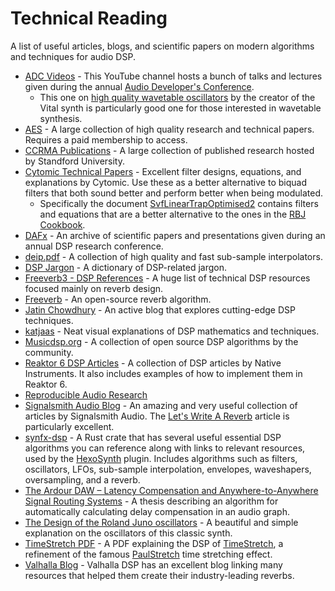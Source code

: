 # Technical Reading

A list of useful articles, blogs, and scientific papers on modern algorithms and techniques for audio DSP.

- [ADC Videos](https://www.youtube.com/c/JUCElibrary/featured) - This YouTube channel hosts a bunch of talks and lectures given during the annual [Audio Developer's Conference](https://audio.dev/).
  - This one on [high quality wavetable oscillators](https://www.youtube.com/watch?v=qlinVx60778) by the creator of the Vital synth is particularly good one for those interested in wavetable synthesis.
- [AES](https://aes2.org/) - A large collection of high quality research and technical papers. Requires a paid membership to access.
- [CCRMA Publications](https://ccrma.stanford.edu/) - A large collection of published research hosted by Standford University.
- [Cytomic Technical Papers](https://cytomic.com/technical-papers/) - Excellent filter designs, equations, and explanations by Cytomic. Use these as a better alternative to biquad filters that both sound better and perform better when being modulated.
  - Specifically the document [SvfLinearTrapOptimised2](https://cytomic.com/files/dsp/SvfLinearTrapOptimised2.pdf) contains filters and equations that are a better alternative to the ones in the [RBJ Cookbook](https://webaudio.github.io/Audio-EQ-Cookbook/audio-eq-cookbook.html).
- [DAFx](http://www.dafx.de/) - An archive of scientific papers and presentations given during an annual DSP research conference.
- [deip.pdf](../content/deip.pdf) - A collection of high quality and fast sub-sample interpolators.
- [DSP Jargon](https://github.com/sudara/dspjargon) - A dictionary of DSP-related jargon.
- [Freeverb3 - DSP References](https://freeverb3vst.osdn.jp/ref.shtml) - A huge list of technical DSP resources focused mainly on reverb design.
- [Freeverb](https://ccrma.stanford.edu/~jos/pasp/Freeverb.html) - An open-source reverb algorithm.
- [Jatin Chowdhury](https://jatinchowdhury18.medium.com/) - An active blog that explores cutting-edge DSP techniques.
- [katjaas](http://www.katjaas.nl/home/home.html) - Neat visual explanations of DSP mathematics and techniques.
- [Musicdsp.org](https://www.musicdsp.org/en/latest/index.html) - A collection of open source DSP algorithms by the community.
- [Reaktor 6 DSP Articles](https://www.native-instruments.com/en/products/komplete/synths/reaktor-6/dsp-articles/) - A collection of DSP articles by Native Instruments. It also includes examples of how to implement them in Reaktor 6.
- [Reproducible Audio Research](https://github.com/faroit/reproducible-audio-research/)
- [Signalsmith Audio Blog](https://signalsmith-audio.co.uk/writing/) - An amazing and very useful collection of articles by Signalsmith Audio. The [Let's Write A Reverb](https://signalsmith-audio.co.uk/writing/2021/lets-write-a-reverb/) article is particularly excellent.
- [synfx-dsp](https://github.com/WeirdConstructor/synfx-dsp) - A Rust crate that has several useful essential DSP algorithms you can reference along with links to relevant resources, used by the [HexoSynth](https://github.com/WeirdConstructor/HexoSynth) plugin. Includes algorithms such as filters, oscillators, LFOs, sub-sample interpolation, envelopes, waveshapers, oversampling, and a reverb.
- [The Ardour DAW – Latency Compensation and Anywhere-to-Anywhere Signal Routing Systems](https://gareus.org/misc/thesis-p8/2017-12-Gareus-Lat.pdf) - A thesis describing an algorithm for automatically calculating delay compensation in an audio graph.
- [The Design of the Roland Juno oscillators](https://blog.thea.codes/the-design-of-the-juno-dco/) - A beautiful and simple explanation on the oscillators of this classic synth.
- [TimeStretch PDF](https://github.com/spluta/TimeStretch/blob/main/NessStretchICMC_Final.pdf) - A PDF explaining the DSP of [TimeStretch](https://github.com/spluta/TimeStretch), a refinement of the famous [PaulStretch](http://hypermammut.sourceforge.net/paulstretch/) time stretching effect.
- [Valhalla Blog](https://valhalladsp.com/blog/) - Valhalla DSP has an excellent blog linking many resources that helped them create their industry-leading reverbs.
